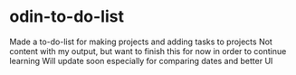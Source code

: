 # odin-to-do-list

Made a to-do-list for making projects and adding tasks to projects
Not content with my output, but want to finish this for now in order to continue learning
Will update soon especially for comparing dates and better UI